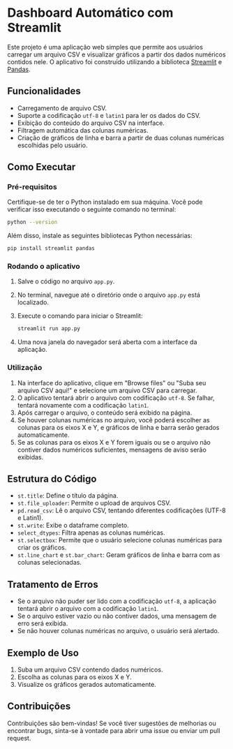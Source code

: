 # Dashboard Automático com Streamlit

Este projeto é uma aplicação web simples que permite aos usuários carregar um arquivo CSV e visualizar gráficos a partir dos dados numéricos contidos nele. O aplicativo foi construído utilizando a biblioteca [Streamlit](https://streamlit.io/) e [Pandas](https://pandas.pydata.org/).

## Funcionalidades

- Carregamento de arquivo CSV.
- Suporte a codificação `utf-8` e `latin1` para ler os dados do CSV.
- Exibição do conteúdo do arquivo CSV na interface.
- Filtragem automática das colunas numéricas.
- Criação de gráficos de linha e barra a partir de duas colunas numéricas escolhidas pelo usuário.

## Como Executar

### Pré-requisitos

Certifique-se de ter o Python instalado em sua máquina. Você pode verificar isso executando o seguinte comando no terminal:

```bash
python --version
```

Além disso, instale as seguintes bibliotecas Python necessárias:

```bash
pip install streamlit pandas
```

### Rodando o aplicativo

1. Salve o código no arquivo `app.py`.
2. No terminal, navegue até o diretório onde o arquivo `app.py` está localizado.
3. Execute o comando para iniciar o Streamlit:

   ```bash
   streamlit run app.py
   ```

4. Uma nova janela do navegador será aberta com a interface da aplicação.

### Utilização

1. Na interface do aplicativo, clique em "Browse files" ou "Suba seu arquivo CSV aqui!" e selecione um arquivo CSV para carregar.
2. O aplicativo tentará abrir o arquivo com codificação `utf-8`. Se falhar, tentará novamente com a codificação `latin1`.
3. Após carregar o arquivo, o conteúdo será exibido na página.
4. Se houver colunas numéricas no arquivo, você poderá escolher as colunas para os eixos X e Y, e gráficos de linha e barra serão gerados automaticamente.
5. Se as colunas para os eixos X e Y forem iguais ou se o arquivo não contiver dados numéricos suficientes, mensagens de aviso serão exibidas.

## Estrutura do Código

- `st.title`: Define o título da página.
- `st.file_uploader`: Permite o upload de arquivos CSV.
- `pd.read_csv`: Lê o arquivo CSV, tentando diferentes codificações (UTF-8 e Latin1).
- `st.write`: Exibe o dataframe completo.
- `select_dtypes`: Filtra apenas as colunas numéricas.
- `st.selectbox`: Permite que o usuário selecione colunas numéricas para criar os gráficos.
- `st.line_chart` e `st.bar_chart`: Geram gráficos de linha e barra com as colunas selecionadas.

## Tratamento de Erros

- Se o arquivo não puder ser lido com a codificação `utf-8`, a aplicação tentará abrir o arquivo com a codificação `latin1`.
- Se o arquivo estiver vazio ou não contiver dados, uma mensagem de erro será exibida.
- Se não houver colunas numéricas no arquivo, o usuário será alertado.

## Exemplo de Uso

1. Suba um arquivo CSV contendo dados numéricos.
2. Escolha as colunas para os eixos X e Y.
3. Visualize os gráficos gerados automaticamente.

## Contribuições

Contribuições são bem-vindas! Se você tiver sugestões de melhorias ou encontrar bugs, sinta-se à vontade para abrir uma issue ou enviar um pull request.
